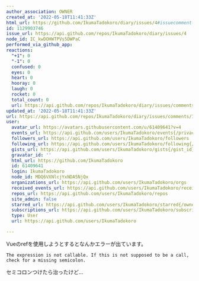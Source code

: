 ```yaml
---
author_association: OWNER
created_at: '2022-05-18T11:41:33Z'
html_url: https://github.com/IkumaTadokoro/diary/issues/4#issuecomment-1129903746
id: 1129903746
issue_url: https://api.github.com/repos/IkumaTadokoro/diary/issues/4
node_id: IC_kwDOHWTPVs5DWPaC
performed_via_github_app: 
reactions:
  "+1": 0
  "-1": 0
  confused: 0
  eyes: 0
  heart: 0
  hooray: 0
  laugh: 0
  rocket: 0
  total_count: 0
  url: https://api.github.com/repos/IkumaTadokoro/diary/issues/comments/1129903746/reactions
updated_at: '2022-05-18T11:41:33Z'
url: https://api.github.com/repos/IkumaTadokoro/diary/issues/comments/1129903746
user:
  avatar_url: https://avatars.githubusercontent.com/u/61409641?v=4
  events_url: https://api.github.com/users/IkumaTadokoro/events{/privacy}
  followers_url: https://api.github.com/users/IkumaTadokoro/followers
  following_url: https://api.github.com/users/IkumaTadokoro/following{/other_user}
  gists_url: https://api.github.com/users/IkumaTadokoro/gists{/gist_id}
  gravatar_id: ''
  html_url: https://github.com/IkumaTadokoro
  id: 61409641
  login: IkumaTadokoro
  node_id: MDQ6VXNlcjYxNDA5NjQx
  organizations_url: https://api.github.com/users/IkumaTadokoro/orgs
  received_events_url: https://api.github.com/users/IkumaTadokoro/received_events
  repos_url: https://api.github.com/users/IkumaTadokoro/repos
  site_admin: false
  starred_url: https://api.github.com/users/IkumaTadokoro/starred{/owner}{/repo}
  subscriptions_url: https://api.github.com/users/IkumaTadokoro/subscriptions
  type: User
  url: https://api.github.com/users/IkumaTadokoro

---
```

Vueのrefを使用しようとするとなんかエラーが出ています。

```
The expression is not callable. If this is not supposed to be a call, check for a missing semicolon.
```

セミコロンつけたら治ったけど...